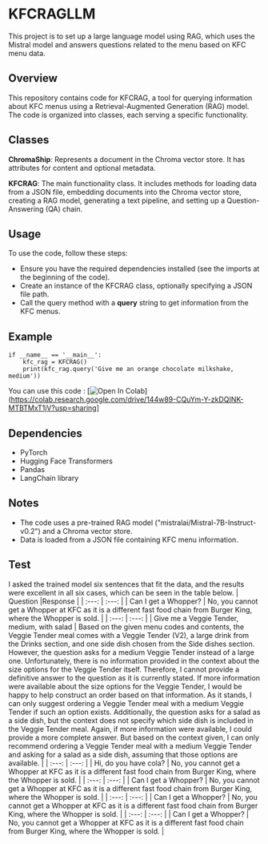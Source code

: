 # KFCRAGLLM
This project is to set up a large language model using RAG, which uses the Mistral model and answers questions related to the menu based on KFC menu data.
## Overview
This repository contains code for KFCRAG, a tool for querying information about KFC menus using a Retrieval-Augmented Generation (RAG) model. The code is organized into classes, each serving a specific functionality.
## Classes
<b>ChromaShip</b>: Represents a document in the Chroma vector store. It has attributes for content and optional metadata.

<b>KFCRAG</b>: The main functionality class. It includes methods for loading data from a JSON file, embedding documents into the Chroma vector store, creating a RAG model, generating a text pipeline, and setting up a Question-Answering (QA) chain.
## Usage
To use the code, follow these steps:

* Ensure you have the required dependencies installed (see the imports at the beginning of the code).
* Create an instance of the KFCRAG class, optionally specifying a JSON file path.
* Call the query method with a <b>query</b> string to get information from the KFC menus.

## Example
```
if __name__ == '__main__':
    kfc_rag = KFCRAG()
    print(kfc_rag.query('Give me an orange chocolate milkshake, medium'))
```
You can use this code :
[![Open In Colab](https://colab.research.google.com/assets/colab-badge.svg)](https://colab.research.google.com/drive/144w89-CQuYm-Y-zkDQINK-MTBTMxT1jV?usp=sharing]

## Dependencies
* PyTorch
* Hugging Face Transformers
* Pandas
* LangChain library

## Notes
* The code uses a pre-trained RAG model ("mistralai/Mistral-7B-Instruct-v0.2") and a Chroma vector store.
* Data is loaded from a JSON file containing KFC menu information.

## Test 
I asked the trained model six sentences that fit the data, and the results were excellent in all six cases, which can be seen in the table below.
| Question |Response   |
| :---:   | :---: | 
| Can I get a Whopper? | No, you cannot get a Whopper at KFC as it is a different fast food chain from Burger King, where the Whopper is sold.   | 
| :---:   | :---: | 
| Give me a Veggie Tender, medium, with salad | Based on the given menu codes and contents, the Veggie Tender meal comes with a Veggie Tender (V2), a large drink from the Drinks section, and one side dish chosen from the Side dishes section. However, the question asks for a medium Veggie Tender instead of a large one. Unfortunately, there is no information provided in the context about the size options for the Veggie Tender itself. Therefore, I cannot provide a definitive answer to the question as it is currently stated. If more information were available about the size options for the Veggie Tender, I would be happy to help construct an order based on that information. As it stands, I can only suggest ordering a Veggie Tender meal with a medium Veggie Tender if such an option exists. Additionally, the question asks for a salad as a side dish, but the context does not specify which side dish is included in the Veggie Tender meal. Again, if more information were available, I could provide a more complete answer. But based on the context given, I can only recommend ordering a Veggie Tender meal with a medium Veggie Tender and asking for a salad as a side dish, assuming that those options are available.   | 
| :---:   | :---: | 
| Hi, do you have cola? | No, you cannot get a Whopper at KFC as it is a different fast food chain from Burger King, where the Whopper is sold.   | 
| :---:   | :---: | 
| Can I get a Whopper? | No, you cannot get a Whopper at KFC as it is a different fast food chain from Burger King, where the Whopper is sold.   | 
| :---:   | :---: | 
| Can I get a Whopper? | No, you cannot get a Whopper at KFC as it is a different fast food chain from Burger King, where the Whopper is sold.   | 
| :---:   | :---: | 
| Can I get a Whopper? | No, you cannot get a Whopper at KFC as it is a different fast food chain from Burger King, where the Whopper is sold.   | 

